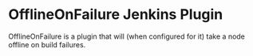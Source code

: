 OfflineOnFailure Jenkins Plugin
===============================

OfflineOnFailure is a plugin that will (when configured for it) take a
node offline on build failures.

